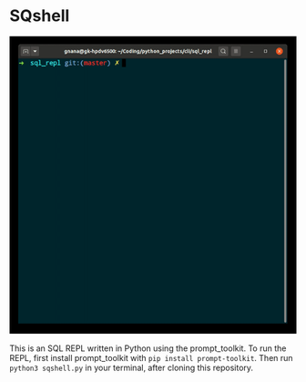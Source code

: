 # SQshell

![](Sqshell.gif)

This is an SQL REPL written in Python using the prompt_toolkit. To run the REPL, first install prompt_toolkit with ```pip install prompt-toolkit```. Then run ```python3 sqshell.py``` in your terminal, after cloning this repository. 
